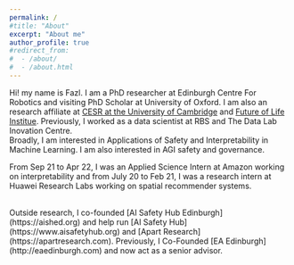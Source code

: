```yaml
---
permalink: /
#title: "About"
excerpt: "About me"
author_profile: true
#redirect_from:
#  - /about/
#  - /about.html
---
```

Hi! my name is Fazl. I am a PhD researcher at Edinburgh Centre For Robotics and visiting PhD Scholar at University of Oxford. I am also an research affiliate at [CESR at the University of Cambridge](https://www.cser.ac.uk/team/fazl-barez/) and [Future of Life Institue](https://futureoflife.org/person/fazl-barez/). Previously, I worked as a data scientist at RBS and The Data Lab Inovation Centre. 
<br />
Broadly, I am interested in Applications of Safety and Interpretability in Machine Learning. I am also interested in AGI safety and governance. 

From Sep 21 to Apr 22, I was an Applied Science Intern at Amazon working on interpretability and from July 20 to Feb 21, I was a research intern at Huawei Research Labs working on spatial recommender systems.

<br/> 
Outside research, I co-founded [AI Safety Hub Edinburgh](https://aished.org) and help run [AI Safety Hub](https://www.aisafetyhub.org) and [Apart Research](https://apartresearch.com). Previously, I Co-Founded [EA Edinburgh](http://eaedinburgh.com) and now act as a senior advisor. 